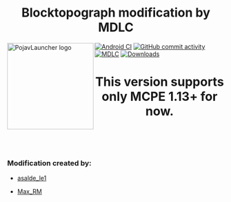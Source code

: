 <H1 align="center">Blocktopograph modification by MDLC</H1>

<img src="https://github.com/asaldele1/blocktopograph/blob/master/app/src/main/assets/icon.png" align="left" width="200" height="200" alt="PojavLauncher logo">

[![Android CI](https://github.com/asaldele1/blocktopograph/workflows/Android%20CI/badge.svg)](https://github.com/asaldele1/blocktopograph/actions)
[![GitHub commit activity](https://img.shields.io/github/commit-activity/m/asaldele1/blocktopograph)](https://github.com/asaldele1/blocktopograph/actions)
[![MDLC](https://img.shields.io/endpoint?color=neon&style=flat&url=https%3A%2F%2Ftg.sumanjay.workers.dev%2Fmdlc_public&label=MDLC)](https://t.me/mdlc_public)
[![Downloads](https://img.shields.io/github/downloads/asaldele1/blocktopograph/total)](https://github.com/asaldele1/blocktopograph/releases)

<H1 align="center">This version supports only MCPE 1.13+ for now.</H1>
<br>
<br>
<br>
<H3>Modification created by:</H3>

 * [asalde_le1](https://github.com/asaldele1)
 
 * [Max_RM](https://github.com/Max-RM)

